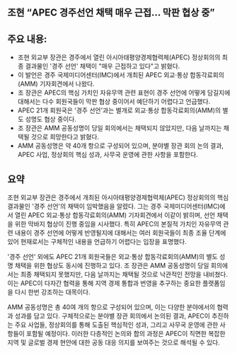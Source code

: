 ## 조현 “APEC 경주선언 채택 매우 근접... 막판 협상 중”

## 주요 내용:
*   조현 외교부 장관은 경주에서 열린 아시아태평양경제협력체(APEC) 정상회의의 최종 결과물인 '경주 선언' 채택이 "매우 근접하고 있다"고 밝혔다.
*   이 발언은 경주 국제미디어센터(IMC)에서 개최된 APEC 외교·통상 합동각료회의(AMM) 기자회견에서 나왔다.
*   조 장관은 APEC의 핵심 가치인 자유무역 관련 표현이 경주 선언에 어떻게 담길지에 대해서는 다수 회원국들이 막판 협상 중이어서 예단하기 어렵다고 언급했다.
*   APEC 21개 회원국은 '경주 선언'과는 별개로 외교·통상 합동각료회의(AMM)의 별도 성명도 협상 중이다.
*   조 장관은 AMM 공동성명이 당일 회의에서는 채택되지 않았지만, 다음 날까지는 채택될 것으로 희망한다고 밝혔다.
*   AMM 공동성명은 약 40개 항으로 구성되어 있으며, 분야별 장관 회의 논의 결과, APEC 사업, 정상회의 핵심 성과, 사무국 운영에 관한 사항을 포함한다.

## 요약

조현 외교부 장관은 경주에서 개최된 아시아태평양경제협력체(APEC) 정상회의의 핵심 결과물인 '경주 선언'의 채택이 임박했음을 알렸다. 그는 경주 국제미디어센터(IMC)에서 열린 APEC 외교·통상 합동각료회의(AMM) 기자회견에서 이같이 밝히며, 선언 채택을 위한 막바지 협상이 진행 중임을 시사했다. 특히 APEC의 본질적 가치인 자유무역 관련 내용이 경주 선언에 어떻게 반영될지에 대해서는 여러 회원국들이 최종 조율 단계에 있어 현재로서는 구체적인 내용을 언급하기 어렵다는 입장을 표명했다.

'경주 선언' 외에도 APEC 21개 회원국들은 외교·통상 합동각료회의(AMM)의 별도 성명 채택을 위한 협상도 동시에 진행하고 있다. 조 장관은 AMM 공동성명이 당일 회의에서는 최종 채택되지 못했지만, 다음 날까지는 채택될 것으로 낙관적인 전망을 내비쳤다. 이는 APEC이 다자간 협력을 통해 지역 경제 통합과 번영을 추구하는 중요한 플랫폼임을 다시 한번 강조하는 대목이다.

AMM 공동성명은 총 40여 개의 항으로 구성되어 있으며, 이는 다양한 분야에서의 협력과 성과를 담고 있다. 구체적으로는 분야별 장관 회의에서 논의된 결과, APEC이 추진하는 주요 사업들, 정상회의를 통해 도출된 핵심적인 성과, 그리고 사무국 운영에 관한 사항들이 포함될 예정이다. 이러한 다층적인 논의와 합의 과정은 APEC이 직면한 복잡한 지역 및 글로벌 경제 현안에 대한 공동 대응 의지를 보여주는 것으로 해석될 수 있다.